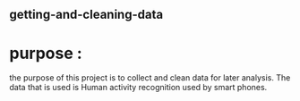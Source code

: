 ## getting-and-cleaning-data 

# purpose :
the purpose of this project is to collect and clean data for later analysis. The data that is used is Human activity recognition used by smart phones.

